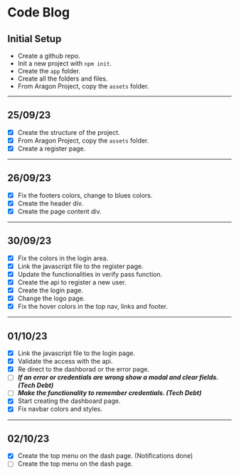 # Code Blog

## Initial Setup

- Create a github repo.
- Init a new project with `npm init`.
- Create the `app` folder.
- Create all the folders and files.
- From Aragon Project, copy the `assets` folder.

---

## 25/09/23

- [x] Create the structure of the project.
- [x] From Aragon Project, copy the `assets` folder.
- [x] Create a register page.

---

## 26/09/23

- [x] Fix the footers colors, change to blues colors.
- [x] Create the header div.
- [x] Create the page content div.

---

## 30/09/23

- [x] Fix the colors in the login area.
- [x] Link the javascript file to the register page.
- [x] Update the functionalities in verify pass function.
- [x] Create the api to register a new user.
- [x] Create the login page.
- [x] Change the logo page.
- [x] Fix the hover colors in the top nav, links and footer.

---

## 01/10/23

- [x] Link the javascript file to the login page.
- [x] Validate the access with the api.
- [x] Re direct to the dashborad or the error page.
- [ ] **_If an error or credentials are wrong show a modal and clear fields. (Tech Debt)_**
- [ ] **_Make the functionality to remember credentials. (Tech Debt)_**
- [x] Start creating the dashboard page.
- [x] Fix navbar colors and styles.

---

## 02/10/23

- [x] Create the top menu on the dash page. (Notifications done)
- [ ] Create the top menu on the dash page.
